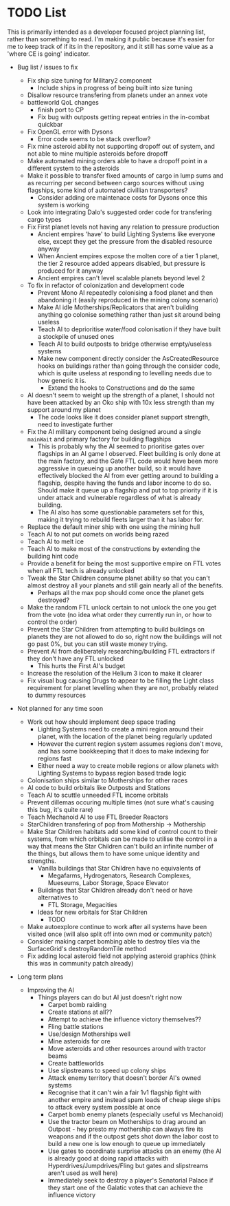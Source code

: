 # TODO List

This is primarily intended as a developer focused project planning list, rather than something to read. I'm making it public because it's easier for me to keep track of if its in the repository, and it still has some value as a 'where CE is going' indicator.

- Bug list / issues to fix
  - Fix ship size tuning for Military2 component
    - Include ships in progress of being built into size tuning
  - Disallow resource transfering from planets under an annex vote
  - battleworld QoL changes
    - finish port to CP
    - Fix bug with outposts getting repeat entries in the in-combat quickbar
  - Fix OpenGL error with Dysons
    - Error code seems to be stack overflow?
  - Fix mine asteroid ability not supporting dropoff out of system, and not able to mine multiple asteroids before dropoff
  - Make automated mining orders able to have a dropoff point in a different system to the asteroids
  - Make it possible to transfer fixed amounts of cargo in lump sums and as recurring per second between cargo sources without using flagships, some kind of automated civillian transporters?
    - Consider adding ore maintenace costs for Dysons once this system is working
  - Look into integrating Dalo's suggested order code for transfering cargo types
  - Fix First planet levels not having any relation to pressure production
    - Ancient empires 'have' to build Lighting Systems like everyone else, except they get the pressure from the disabled resource anyway
    - When Ancient empires expose the molten core of a tier 1 planet, the tier 2 resource added appears disabled, but pressure is produced for it anyway
    - Ancient empires can't level scalable planets beyond level 2
  - To fix in refactor of colonization and development code
    - Prevent Mono AI repeatedly colonising a food planet and then abandoning it (easily reproduced in the mining colony scenario)
    - Make AI idle Motherships/Replicators that aren't building anything go colonise something rather than just sit around being useless
    - Teach AI to deprioritise water/food colonisation if they have built a stockpile of unused ones
    - Teach AI to build outposts to bridge otherwise empty/useless systems
    - Make new component directly consider the AsCreatedResource hooks on buildings rather than going through the consider code, which is quite useless at responding to levelling needs due to how generic it is.
      - Extend the hooks to Constructions and do the same
  - AI doesn't seem to weight up the strength of a planet, I should not have been attacked by an Oko ship with 10x less strength than my support around my planet
    - The code looks like it does consider planet support strength, need to investigate further
  - Fix the AI military component being designed around a single `mainWait` and primary factory for building flagships
    - This is probably why the AI seemed to prioritise gates over flagships in an AI game I observed. Fleet building is only done at the main factory, and the Gate FTL code would have been more aggressive in queueing up another build, so it would have effectively blocked the AI from ever getting around to building a flagship, despite having the funds and labor income to do so. Should make it queue up a flagship and put to top priority if it is under attack and vulnerable regardless of what is already building.
    - The AI also has some questionable parameters set for this, making it trying to rebuild fleets larger than it has labor for.
  - Replace the default miner ship with one using the mining hull
  - Teach AI to not put comets on worlds being razed
  - Teach AI to melt ice
  - Teach AI to make most of the constructions by extending the building hint code
  - Provide a benefit for being the most supportive empire on FTL votes when all FTL tech is already unlocked
  - Tweak the Star Children consume planet ability so that you can't almost destroy all your planets and still gain nearly all of the benefits.
    - Perhaps all the max pop should come once the planet gets destroyed?
  - Make the random FTL unlock certain to not unlock the one you get from the vote (no idea what order they currently run in, or how to control the order)
  - Prevent the Star Children from attempting to build buildings on planets they are not allowed to do so, right now the buildings will not go past 0%, but you can still waste money trying.
  - Prevent AI from deliberately researching/building FTL extractors if they don't have any FTL unlocked
    - This hurts the First AI's budget
  - Increase the resolution of the Helium 3 icon to make it clearer
  - Fix visual bug causing Drugs to appear to be filling the Light class requirement for planet levelling when they are not, probably related to dummy resources

- Not planned for any time soon
  - Work out how should implement deep space trading
    - Lighting Systems need to create a mini region around their planet, with the location of the planet being regularly updated
    - However the current region system assumes regions don't move, and has some bookkeeping that it does to make indexing for regions fast
    - Either need a way to create mobile regions or allow planets with Lighting Systems to bypass region based trade logic
  - Colonisation ships similar to Motherships for other races
  - AI code to build orbitals like Outposts and Stations
  - Teach AI to scuttle unneeded FTL income orbitals
  - Prevent dillemas occuring multiple times (not sure what's causing this bug, it's quite rare)
  - Teach Mechanoid AI to use FTL Breeder Reactors
  - StarChildren transfering of pop from Mothership -> Mothership
  - Make Star Children habitats add some kind of control count to their systems, from which orbitals can be made to utilise the control in a way that means the Star Children can't build an infinite number of the things, but allows them to have some unique identity and strengths.
    - Vanilla buildings that Star Children have no equivalents of
      - Megafarms, Hydrogenators, Research Complexes, Mueseums, Labor Storage, Space Elevator
    - Buildings that Star Children already don't need or have alternatives to
      - FTL Storage, Megacities
     - Ideas for new orbitals for Star Children
       - TODO
  - Make autoexplore continue to work after all systems have been visited once (will also split off into own mod or community patch)
  - Consider making carpet bombing able to destroy tiles via the SurfaceGrid's destroyRandomTile method
  - Fix adding local asteroid field not applying asteroid graphics (think this was in community patch already)

- Long term plans
  - Improving the AI
    - Things players can do but AI just doesn't right now
      - Carpet bomb raiding
      - Create stations at all??
      - Attempt to achieve the influence victory themselves??
      - Fling battle stations
      - Use/design Motherships well
      - Mine asteroids for ore
      - Move asteroids and other resources around with tractor beams
      - Create battleworlds
      - Use slipstreams to speed up colony ships
      - Attack enemy territory that doesn't border AI's owned systems
      - Recognise that it can't win a fair 1v1 flagship fight with another empire and instead spam loads of cheap siege ships to attack every system possible at once
      - Carpet bomb enemy planets (especially useful vs Mechanoid)
      - Use the tractor beam on Motherships to drag around an Outpost - hey presto my mothership can always fire its weapons and if the outpost gets shot down the labor cost to build a new one is low enough to queue up immediately
      - Use gates to coordinate surprise attacks on an enemy (the AI is already good at doing rapid attacks with Hyperdrives/Jumpdrives/Fling but gates and slipstreams aren't used as well here)
      - Immediately seek to destroy a player's Senatorial Palace if they start one of the Galatic votes that can achieve the influence victory
